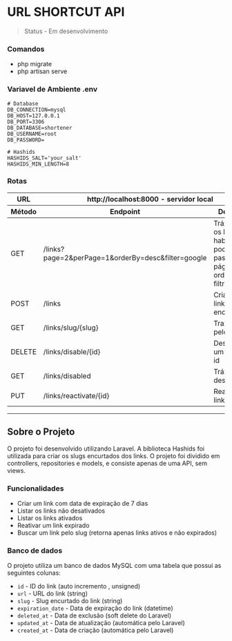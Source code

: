 # URL SHORTCUT API

> Status - Em desenvolvimento
### Comandos
* php migrate
* php artisan serve

### Variavel de Ambiente .env

``` .env
# Database
DB_CONNECTION=mysql
DB_HOST=127.0.0.1
DB_PORT=3306
DB_DATABASE=shortener
DB_USERNAME=root
DB_PASSWORD=

# Hashids
HASHIDS_SALT='your_salt'
HASHIDS_MIN_LENGTH=8
```

### Rotas


<table>
    <thead>
        <tr>
            <th>URL</th>
            <th colspan="3">http://localhost:8000 - servidor local</th>
        </tr>
        <tr>
            <th>Método</th>
            <th >Endpoint</th>
            <th>Descrição</th>
        </tr>
    </thead>
    <tbody>
        <tr>
            <td>GET</td>
            <td>/links?page=2&perPage=1&orderBy=desc&filter=google</td>
            <td>Tráz apenas os links habilitados, pode-se passar a páginação, a orderm e filtrar por url</td>
        </tr>
        <tr>
            <td>POST</td>
            <td>/links</td>
            <td>Cria um novo link encurtado</td>
        </tr>
        <tr>
            <td>GET</td>
            <td>/links/slug/{slug}</td>
            <td>Traz o link pelo slug</td>
        </tr>
        <tr>
            <td>DELETE</td>
            <td>/links/disable/{id}</td>
            <td>Desabilita um link pelo id</td>
        </tr>
         <tr>
            <td>GET</td>
            <td>/links/disabled</td>
            <td>Tráz os links desabilitados</td>
        </tr>
        <tr>
            <td>PUT</td>
            <td>/links/reactivate/{id}</td>
            <td>Reativa um link expirado</td>
        </tr>
    </tbody>
</table>

<hr/>

## Sobre o Projeto

  O projeto foi desenvolvido utilizando Laravel. A biblioteca Hashids foi utilizada para criar os slugs encurtados dos links. O projeto foi dividido em controllers, repositories e models, e consiste apenas de uma API, sem views.

### Funcionalidades
- Criar um link com data de expiração de 7 dias
- Listar os links não desativados
- Listar os links ativados
- Reativar um link expirado
- Buscar um link pelo slug (retorna apenas links ativos e não expirados)

### Banco de dados
O projeto utiliza um banco de dados MySQL com uma tabela que possui as seguintes colunas:

- `id` - ID do link (auto incremento , unsigned)
- `url` - URL do link (string)
- `slug` - Slug encurtado do link (string)
- `expiration_date` - Data de expiração do link (datetime)
- `deleted_at` - Data de exclusão (soft delete do Laravel)
- `updated_at` - Data de atualização (automática pelo Laravel)
- `created_at` - Data de criação (automática pelo Laravel)
